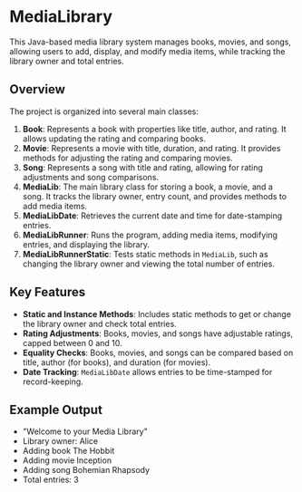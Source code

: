 # MediaLibrary

This Java-based media library system manages books, movies, and songs, allowing users to add, display, and modify media items, while tracking the library owner and total entries.

## Overview

The project is organized into several main classes:

1. **Book**: Represents a book with properties like title, author, and rating. It allows updating the rating and comparing books.
2. **Movie**: Represents a movie with title, duration, and rating. It provides methods for adjusting the rating and comparing movies.
3. **Song**: Represents a song with title and rating, allowing for rating adjustments and song comparisons.
4. **MediaLib**: The main library class for storing a book, a movie, and a song. It tracks the library owner, entry count, and provides methods to add media items.
5. **MediaLibDate**: Retrieves the current date and time for date-stamping entries.
6. **MediaLibRunner**: Runs the program, adding media items, modifying entries, and displaying the library.
7. **MediaLibRunnerStatic**: Tests static methods in `MediaLib`, such as changing the library owner and viewing the total number of entries.

## Key Features

- **Static and Instance Methods**: Includes static methods to get or change the library owner and check total entries.
- **Rating Adjustments**: Books, movies, and songs have adjustable ratings, capped between 0 and 10.
- **Equality Checks**: Books, movies, and songs can be compared based on title, author (for books), and duration (for movies).
- **Date Tracking**: `MediaLibDate` allows entries to be time-stamped for record-keeping.

## Example Output

- "Welcome to your Media Library" 
- Library owner: Alice
- Adding book The Hobbit
- Adding movie Inception
- Adding song Bohemian Rhapsody
- Total entries: 3
